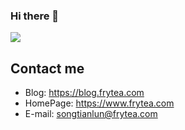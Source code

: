 ### Hi there 👋

![](https://komarev.com/ghpvc/?username=songtianlun&color=brightgreen)



## Contact me

 - Blog: <https://blog.frytea.com>
 - HomePage: <https://www.frytea.com>
 - E-mail: <songtianlun@frytea.com>

<!--
**songtianlun/songtianlun** is a ✨ _special_ ✨ repository because its `README.md` (this file) appears on your GitHub profile.

![songtianlun's Most used languages](https://github-readme-stats.vercel.app/api/top-langs/?username=songtianlun&layout=compact&hide_border=true&langs_count=10)

![songtianlun's GitHub stats](https://github-readme-stats.vercel.app/api?username=songtianlun&count_private=true)

Here are some ideas to get you started:

- 🔭 I’m currently working on ...
- 🌱 I’m currently learning ...
- 👯 I’m looking to collaborate on ...
- 🤔 I’m looking for help with ...
- 💬 Ask me about ...
- 📫 How to reach me: ...
- 😄 Pronouns: ...
- ⚡ Fun fact: ...
-->
